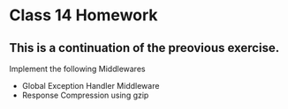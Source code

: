 # Class 14 Homework

## This is a continuation of the preovious exercise.

Implement the following Middlewares

- Global Exception Handler Middleware
- Response Compression using gzip

